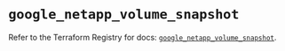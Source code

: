 # `google_netapp_volume_snapshot`

Refer to the Terraform Registry for docs: [`google_netapp_volume_snapshot`](https://registry.terraform.io/providers/hashicorp/google-beta/5.15.0/docs/resources/google_netapp_volume_snapshot).
